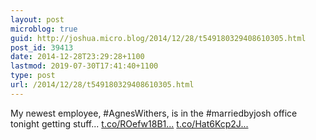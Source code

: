 ```yaml
---
layout: post
microblog: true
guid: http://joshua.micro.blog/2014/12/28/t549180329408610305.html
post_id: 39413
date: 2014-12-28T23:29:28+1100
lastmod: 2019-07-30T17:41:40+1100
type: post
url: /2014/12/28/t549180329408610305.html
---
```

My newest employee, #AgnesWithers, is in the #marriedbyjosh office tonight getting stuff... [t.co/ROefw18B1...](http://t.co/ROefw18B1k) [t.co/Hat6Kcp2J...](http://t.co/Hat6Kcp2JQ)
